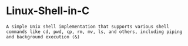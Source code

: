 # Linux-Shell-in-C
    A simple Unix shell implementation that supports various shell commands like cd, pwd, cp, rm, mv, ls, and others, including piping and background execution (&)
